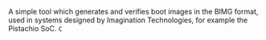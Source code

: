 A simple tool which generates and verifies boot images in the BIMG
format, used in systems designed by Imagination Technologies, for
example the Pistachio SoC. `C`
